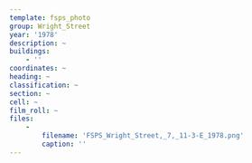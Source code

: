 ```yaml
---
template: fsps_photo
group: Wright_Street
year: '1978'
description: ~
buildings:
    - ''
coordinates: ~
heading: ~
classification: ~
section: ~
cell: ~
film_roll: ~
files:
    -
        filename: 'FSPS_Wright_Street,_7,_11-3-E_1978.png'
        caption: ''
---
```

